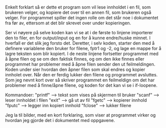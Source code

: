 Enkelt forklart så er dette et program som vil lese innholdet i en fil, som brukeren velger, og kopiere
det over til en annen fil, som brukeren også velger. For programmet spiller det ingen rolle om det står noe i 
dokumentet fra før av, ettersom at det blir skrevet over under kopieringen.

Ser vi nøyere på selve koden kan vi se at i de første to linjene importerer den to filer, en for output/input
 og en for å kunne endre/huske minnet. I hverfall er det slik jeg forsto det. Deretter, i selv koden, starter den
med å definere variablene den bruker for filene, fptr1 og -2, og lage en mappe for å lagre teksten som blir kopiert.
I de neste linjene fortsetter programmet med  å åpne filen og se om den faktisk finnes, og om den ikke finnes eller
 programmet har problemer med å åpne filen sender den ut feilmeldingen. Koden under sier hvordan den åpner filen som 
skal endres og kopier innholet over. Når den er ferdig lukker den filene og programmet avsluttes. 
Som jeg nevnt kort over så skriver programmet en feilmeldign om det har problemer med å finne/åpne filene, og
koden for det kan vi se i if-loopene.

Kommandoer:
"printf" --> tekst som vises på skjermen til bruker
"scanf" --> leser innholdet i filen
"exit" --> gå ut av fil
"fgetc" --> kopierer innhold
"fputc" --> legger inn kopiert innhold
"fclose" --> lukker filene  

Jeg la til bilder, med en kort forklaring, som viser at programmet virker og hvordan jeg gjorde det i dokumentet med 
oppgavene.

